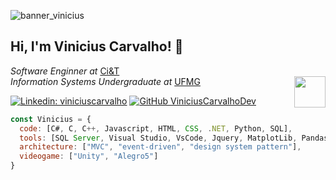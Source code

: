 
![banner_vinicius](https://user-images.githubusercontent.com/51410946/115581763-afa09000-a29e-11eb-96fa-20a1205487ba.jpg)
<h2> Hi, I'm Vinicius Carvalho! 👋 </h2>
<p><em>Software Enginner at </em><a href="https://ciandt.com/br">Ci&T</a></br>
  <em>Information Systems Undergraduate at</em> <a href="https://ufmg.br/">UFMG</a>
  <img align='right' align="right" src="https://user-images.githubusercontent.com/51410946/115582686-95b37d00-a29f-11eb-8d05-bbd881d29e2d.gif" width="50">
</p>

[![Linkedin: viniciuscarvalho](https://img.shields.io/badge/-ViniciusCarvalho-blue?style=flat-square&logo=Linkedin&logoColor=white&link=https://www.linkedin.com/in/vinicius-carvalho-developer/)](https://www.linkedin.com/in/vinicius-carvalho-developer/)
[![GitHub ViniciusCarvalhoDev](https://img.shields.io/github/followers/ViniciusCarvalhoDev?label=follow&style=social)](https://github.com/ViniciusCarvalhoDev)


```javascript
const Vinicius = {
  code: [C#, C, C++, Javascript, HTML, CSS, .NET, Python, SQL],
  tools: [SQL Server, Visual Studio, VsCode, Jquery, MatplotLib, Pandas, Windowns Server],
  architecture: ["MVC", "event-driven", "design system pattern"],
  videogame: ["Unity", "Alegro5"]
}
```
<!--
**ViniciusCarvalhoDev/ViniciusCarvalhoDev** is a ✨ _special_ ✨ repository because its `README.md` (this file) appears on your GitHub profile.

Here are some ideas to get you started:

- 🔭 I’m currently working on ...
- 🌱 I’m currently learning ...
- 👯 I’m looking to collaborate on ...
- 🤔 I’m looking for help with ...
- 💬 Ask me about ...
- 📫 How to reach me: ...
- 😄 Pronouns: ...
- ⚡ Fun fact: ...
-->
